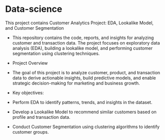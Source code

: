 # Data-science
This project contains Customer Analytics Project: EDA, Lookalike Model, and Customer Segmentation
- This repository contains the code, reports, and insights for analyzing customer and transaction data. The project focuses on exploratory data analysis (EDA), building a lookalike model, and performing customer segmentation using clustering techniques.
- Project Overview
- The goal of this project is to analyze customer, product, and transaction data to derive actionable insights, build predictive models, and enable strategic decision-making for marketing and business growth.

- Key objectives:

- Perform EDA to identify patterns, trends, and insights in the dataset.
- Develop a Lookalike Model to recommend similar customers based on profile and transaction data.
- Conduct Customer Segmentation using clustering algorithms to identify customer groups.

